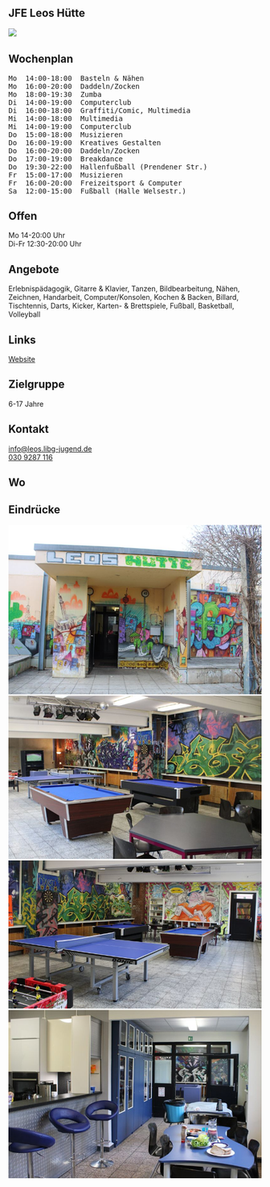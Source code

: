 ## JFE Leos Hütte
<img id="topmedia" src="images/Leos_Huette/Logo Leos Hütte.jpg" />

## Wochenplan
<pre id="weeklyschedule">
Mo  14:00-18:00  Basteln & Nähen
Mo  16:00-20:00  Daddeln/Zocken
Mo  18:00-19:30  Zumba
Di  14:00-19:00  Computerclub
Di  16:00-18:00  Graffiti/Comic, Multimedia
Mi  14:00-18:00  Multimedia
Mi  14:00-19:00  Computerclub
Do  15:00-18:00  Musizieren 
Do  16:00-19:00  Kreatives Gestalten
Do  16:00-20:00  Daddeln/Zocken
Do  17:00-19:00  Breakdance
Do  19:30-22:00  Hallenfußball (Prendener Str.)
Fr  15:00-17:00  Musizieren
Fr  16:00-20:00  Freizeitsport & Computer
Sa  12:00-15:00  Fußball (Halle Welsestr.)
</pre>

## Offen
Mo 14-20:00 Uhr<br>
Di-Fr 12:30-20:00 Uhr

## Angebote
<p id="activities">
Erlebnispädagogik, Gitarre & Klavier, Tanzen, Bildbearbeitung, Nähen, Zeichnen, Handarbeit, Computer/Konsolen, Kochen & Backen, Billard, Tischtennis, Darts, Kicker, Karten- & Brettspiele, Fußball, Basketball, Volleyball                   
</p>

## Links
<a class="external_link" target="_blank" href="http://leos-huette.de/">Website</a>

## Zielgruppe
6-17 Jahre

## Kontakt
[info@leos.libg-jugend.de](mailto:info@leos.libg-jugend.de)<br>
<a href="tel:+49309287116">030 9287 116</a>
 

## Wo
<div id="gmap"></div>
<script>window.onload = showMap('Grevesmühlener Str. 43, 13059 Berlin', 0, 'gmap_mini')</script>

## Eindrücke
<div class="mediacontainer">
 <img src="images/Leos_Huette/2.JPG" />
 <img src="images/Leos_Huette/3.JPG" />
 <img src="images/Leos_Huette/5.JPG" />
 <img src="images/Leos_Huette/6.JPG" />
</div>
